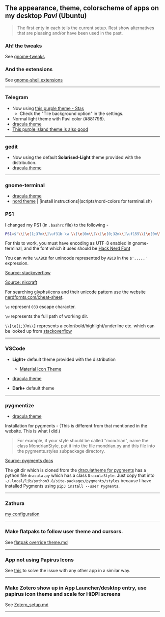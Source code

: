 ## The appearance, theme, colorscheme of apps on my desktop *Pavi* (Ubuntu)

> The first enty in each tells the current setup. Rest show alternatives that are pleasing and/or have been used in the past.


### Ah! the tweaks

See [gnome-tweaks](tweaks.md)

### And the extensions

See [gnome-shell extensions](gnome-shell-extensions.md)

---

### Telegram

- Now using [this purple theme - Stas](https://t.me/themes/132)
	- Check the "Tile background option" in the settings.
- Normal light theme with Pavi color (#881798).
- [dracula theme](https://draculatheme.com/telegram)
- [This purple island theme is also good](https://t.me/themes/174)

---

### gedit

- Now using the default **Solarised-Light** theme provided with the distribution.
- [dracula theme](https://github.com/dracula/gedit)

---

### gnome-terminal

- [dracula theme](https://draculatheme.com/gnome-terminal)
- [nord theme](https://github.com/arcticicestudio/nord-gnome-terminal) | [install instructions](scripts/nord-colors for terminal.sh)

### PS1

I changed my PS1 (in `.bashrc` file) to the following - 

```bash
PS1=$'\\[\e[1;37m\\]\uf31b \w \\[\e[0m\\]\\[\e[0;32m\\]\uf155\\[\e[0m\\] '
```

For this to work, you must have encoding as UTF-8 enabled in gnome-terminal, and the font which it uses should be [Hack Nerd Font](https://github.com/ryanoasis/nerd-fonts/blob/master/patched-fonts/Hack/Regular/complete/Hack%20Regular%20Nerd%20Font%20Complete.ttf)

You can write `\uABCD` for unincode represented by `ABCD` in the `$'.....'` expression. 

[Source: stackoverflow](https://unix.stackexchange.com/questions/25903/awesome-symbols-and-characters-in-a-bash-prompt)

[Source: nixcraft](https://www.cyberciti.biz/tips/howto-linux-unix-bash-shell-setup-prompt.html)

For searching glyphs/icons and their unicode pattern use the website [nerdfornts.com/cheat-sheet](https://www.nerdfonts.com/cheat-sheet).

`\e` represent `033` escape character.

`\w` represents the full path of working dir.

`\\[\e[1;37m\\]` represents a color/bold/highlight/underline etc. which can be looked up from [stackoverflow](https://stackoverflow.com/questions/5947742/how-to-change-the-output-color-of-echo-in-linux/#answer-28938235)

---

### VSCode

- **Light+** default theme provided with the distribution
	-	[Material Icon Theme](https://marketplace.visualstudio.com/items?itemName=PKief.material-icon-theme)

- [dracula theme](https://draculatheme.com/visual-studio-code)
- **Dark+** default theme

---

### pygmentize

- [dracula theme](https://draculatheme.com/pygments)

Installation for pygments -
(This is different from that mentioned in the website. This is what I did.)
>  For example, if your style should be called "mondrian", name the class MondrianStyle, put it into the file mondrian.py and this file into the pygments.styles subpackage directory. 

[Source: pygments docs](https://pygments.org/docs/styles/)

The git dir which is cloned from the [draculatheme for pygments](https://draculatheme.com/pygments) has a python file `dracula.py` which has a class `DraculaStyle`. Just copy that into `~/.local/lib/python3.8/site-packages/pygments/styles` because I have installed Pygments using `pip3 install --user Pygments`.

---

### Zathura

[my configuration](dotfiles/zathurarc)

---

### Make flatpaks to follow user theme and cursors.

See [flatpak override theme.md](flatpak%20override%20theme.md)

---

### App not using Papirus Icons

See [this](avidemux_icon_workaround.md) to solve the issue with any other app in a similar way.

---

### Make Zotero show up in App Launcher/desktop entry, use papirus icon theme and scale for HiDPI screens

See [Zotero_setup.md](zotero_setup.md)

---
